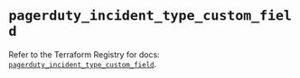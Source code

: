 # `pagerduty_incident_type_custom_field`

Refer to the Terraform Registry for docs: [`pagerduty_incident_type_custom_field`](https://registry.terraform.io/providers/pagerduty/pagerduty/3.25.2/docs/resources/incident_type_custom_field).
